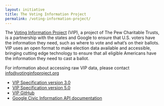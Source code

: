 ```yaml
---
layout: initiative
title: The Voting Information Project
permalink: /voting-information-project/
---
```


The [Voting Information Project](https://votinginfoproject.org/) (VIP), a project of The Pew Charitable Trusts, is a partnership with the states and Google to ensure that U.S. voters have the information they need, such as where to vote and what’s on their ballots.  VIP uses an open format to make election data available and accessible, bringing cutting edge technology to ensure that all eligible Americans have the information they need to cast a ballot.

For information about accessing raw VIP data, please contact [info@votinginfoproject.org](mailto:info@votinginfoproject.org)

- [VIP Specification version 3.0](https://votinginfoproject.github.io/vip-specification/)
- [VIP Specification version 5.0](https://vip-specification.readthedocs.io/en/vip5/index.html)
- [VIP GitHub](https://github.com/votinginfoproject)
- [Google Civic Information API documentation](https://developers.google.com/civic-information/)
